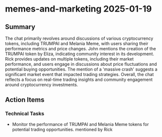 # memes-and-marketing 2025-01-19

## Summary
The chat primarily revolves around discussions of various cryptocurrency tokens, including TRUMPAI and Melania Meme, with users sharing their performance metrics and price changes. John mentions the creation of the TRUMPAI token by Eliza, indicating community interest in its development. Rick provides updates on multiple tokens, including their market performance, and users engage in discussions about price fluctuations and potential buying opportunities. The mention of a 'massive crash' suggests a significant market event that impacted trading strategies. Overall, the chat reflects a focus on real-time trading insights and community engagement around cryptocurrency investments.

## Action Items

### Technical Tasks
- Monitor the performance of TRUMPAI and Melania Meme tokens for potential trading opportunities. mentioned by Rick